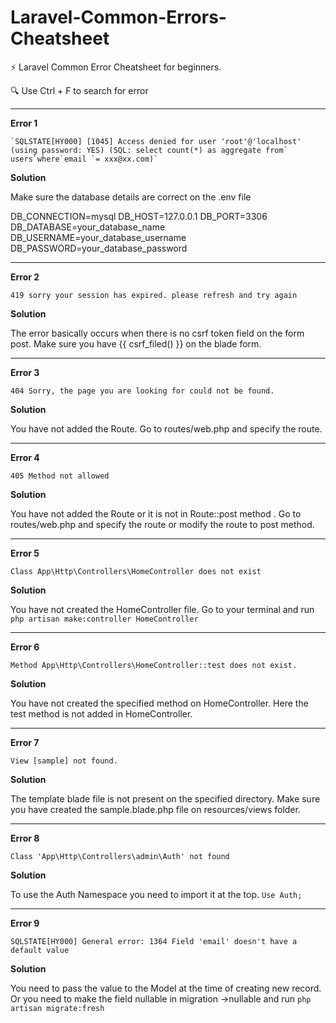 # Laravel-Common-Errors-Cheatsheet

⚡ Laravel Common Error Cheatsheet for beginners. 

🔍 Use Ctrl + F to search for error 

---

 **Error 1**

    `SQLSTATE[HY000] [1045] Access denied for user 'root'@'localhost' (using password: YES) (SQL: select count(*) as aggregate from` users`where`email `= xxx@xx.com)`

**Solution**

Make sure the database details are correct on the .env file

DB_CONNECTION=mysql
DB_HOST=127.0.0.1
DB_PORT=3306
DB_DATABASE=your_database_name
DB_USERNAME=your_database_username
DB_PASSWORD=your_database_password

---

**Error 2**

`419 sorry your session has expired. please refresh and try again`

**Solution**

The error basically occurs when there is no csrf token field on the form post. Make sure you have  {{ csrf_filed() }} on the blade form.

---

**Error 3**
 
`404
Sorry, the page you are looking for could not be found.`

**Solution**

You have not added the Route. Go to routes/web.php and specify the route.

---

**Error 4**
 
`405 Method not allowed`

**Solution**

You have not added the Route or it is not in Route::post method . Go to routes/web.php and specify the route or modify the route to post method.

---

**Error 5**

`Class App\Http\Controllers\HomeController does not exist`

**Solution**

You have not created the HomeController file. Go to your terminal and run
 `php artisan make:controller HomeController`
 
 ---
 
 **Error 6** 

`Method App\Http\Controllers\HomeController::test does not exist.`

**Solution**

You have not created the specified method on HomeController. Here the test method is not added in HomeController. 

---

**Error 7** 

`View [sample] not found.`

**Solution**

The template blade file is not present on the specified directory. Make sure you have created the sample.blade.php file on resources/views folder.

---

**Error 8** 

`Class 'App\Http\Controllers\admin\Auth' not found `

**Solution**

To use the Auth Namespace you need to import it at the top. 
`Use Auth;`

---

**Error 9** 

`SQLSTATE[HY000] General error: 1364 Field 'email' doesn't have a default value`

**Solution**

You need to pass the value to the Model at the time of creating new record. Or you need to make the field nullable in migration ->nullable and run 
`php artisan migrate:fresh`


